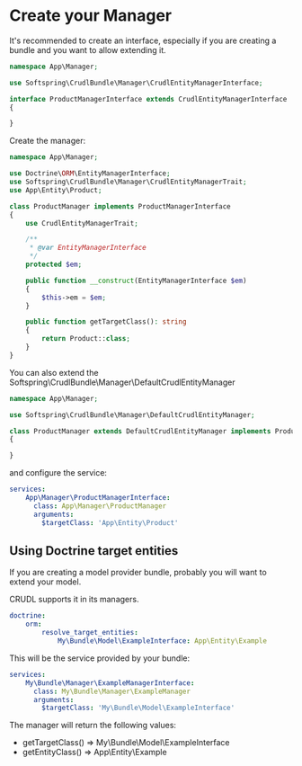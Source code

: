 # Create your Manager

It's recommended to create an interface, especially if you are creating a bundle and you
want to allow extending it.

```php
namespace App\Manager;

use Softspring\CrudlBundle\Manager\CrudlEntityManagerInterface;

interface ProductManagerInterface extends CrudlEntityManagerInterface
{

}
```

Create the manager:

```php
namespace App\Manager;

use Doctrine\ORM\EntityManagerInterface;
use Softspring\CrudlBundle\Manager\CrudlEntityManagerTrait;
use App\Entity\Product;

class ProductManager implements ProductManagerInterface
{
    use CrudlEntityManagerTrait;

    /**
     * @var EntityManagerInterface
     */
    protected $em;

    public function __construct(EntityManagerInterface $em)
    {
        $this->em = $em;
    }

    public function getTargetClass(): string
    {
        return Product::class;
    }
}
```

You can also extend the Softspring\CrudlBundle\Manager\DefaultCrudlEntityManager

```php
namespace App\Manager;

use Softspring\CrudlBundle\Manager\DefaultCrudlEntityManager;

class ProductManager extends DefaultCrudlEntityManager implements ProductManagerInterface
{

}
```

and configure the service:

```yaml
services:
    App\Manager\ProductManagerInterface:
      class: App\Manager\ProductManager
      arguments:
        $targetClass: 'App\Entity\Product'
```

## Using Doctrine target entities

If you are creating a model provider bundle, probably you will want to extend your model.

CRUDL supports it in its managers.

```yaml
doctrine:
    orm:
        resolve_target_entities:
            My\Bundle\Model\ExampleInterface: App\Entity\Example
```

This will be the service provided by your bundle:

```yaml
services:
    My\Bundle\Manager\ExampleManagerInterface:
      class: My\Bundle\Manager\ExampleManager
      arguments:
        $targetClass: 'My\Bundle\Model\ExampleInterface'
```

The manager will return the following values:

- getTargetClass() => My\Bundle\Model\ExampleInterface
- getEntityClass() => App\Entity\Example
